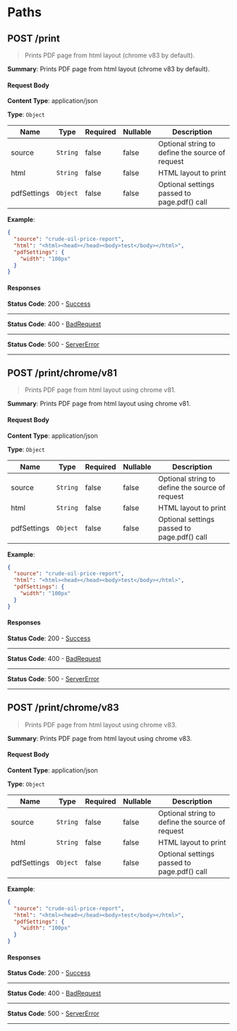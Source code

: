 # Paths

## POST /print 

> Prints PDF page from html layout (chrome v83 by default).

**Summary**: Prints PDF page from html layout (chrome v83 by default).

#### Request Body
    
**Content Type**: application/json

**Type**: <code>Object</code>

| Name | Type | Required | Nullable | Description |
| ---- | ---- | -------- | -------- | ----------- |
| source | <code>String</code> | false | false | Optional string to define the source of request |
| html | <code>String</code> | false | false | HTML layout to print |
| pdfSettings | <code>Object</code> | false | false | Optional settings passed to page.pdf() call |

**Example**:

```json
{
  "source": "crude-oil-price-report",
  "html": "<html><head></head><body>test</body></html>",
  "pdfSettings": {
    "width": "100px"
  }
}
```

#### Responses

**Status Code**: 200 - [Success](/content/api/components?id&#x3D;responsessuccess)

* * *

**Status Code**: 400 - [BadRequest](/content/api/components?id&#x3D;responsesbadrequest)

* * *

**Status Code**: 500 - [ServerError](/content/api/components?id&#x3D;responsesservererror)

* * *

## POST /print/chrome/v81 

> Prints PDF page from html layout using chrome v81.

**Summary**: Prints PDF page from html layout using chrome v81.

#### Request Body
    
**Content Type**: application/json

**Type**: <code>Object</code>

| Name | Type | Required | Nullable | Description |
| ---- | ---- | -------- | -------- | ----------- |
| source | <code>String</code> | false | false | Optional string to define the source of request |
| html | <code>String</code> | false | false | HTML layout to print |
| pdfSettings | <code>Object</code> | false | false | Optional settings passed to page.pdf() call |

**Example**:

```json
{
  "source": "crude-oil-price-report",
  "html": "<html><head></head><body>test</body></html>",
  "pdfSettings": {
    "width": "100px"
  }
}
```

#### Responses

**Status Code**: 200 - [Success](/content/api/components?id&#x3D;responsessuccess)

* * *

**Status Code**: 400 - [BadRequest](/content/api/components?id&#x3D;responsesbadrequest)

* * *

**Status Code**: 500 - [ServerError](/content/api/components?id&#x3D;responsesservererror)

* * *

## POST /print/chrome/v83 

> Prints PDF page from html layout using chrome v83.

**Summary**: Prints PDF page from html layout using chrome v83.

#### Request Body
    
**Content Type**: application/json

**Type**: <code>Object</code>

| Name | Type | Required | Nullable | Description |
| ---- | ---- | -------- | -------- | ----------- |
| source | <code>String</code> | false | false | Optional string to define the source of request |
| html | <code>String</code> | false | false | HTML layout to print |
| pdfSettings | <code>Object</code> | false | false | Optional settings passed to page.pdf() call |

**Example**:

```json
{
  "source": "crude-oil-price-report",
  "html": "<html><head></head><body>test</body></html>",
  "pdfSettings": {
    "width": "100px"
  }
}
```

#### Responses

**Status Code**: 200 - [Success](/content/api/components?id&#x3D;responsessuccess)

* * *

**Status Code**: 400 - [BadRequest](/content/api/components?id&#x3D;responsesbadrequest)

* * *

**Status Code**: 500 - [ServerError](/content/api/components?id&#x3D;responsesservererror)

* * *

